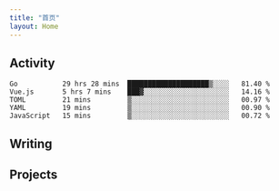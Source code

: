 ```yaml
---
title: "首页"
layout: Home
---
```


## Activity
<!--START_SECTION:waka-->
```text
Go           29 hrs 28 mins  ████████████████████▒░░░░   81.40 % 
Vue.js       5 hrs 7 mins    ███▓░░░░░░░░░░░░░░░░░░░░░   14.16 % 
TOML         21 mins         ▒░░░░░░░░░░░░░░░░░░░░░░░░   00.97 % 
YAML         19 mins         ▒░░░░░░░░░░░░░░░░░░░░░░░░   00.90 % 
JavaScript   15 mins         ▒░░░░░░░░░░░░░░░░░░░░░░░░   00.72 % 
```
<!--END_SECTION:waka-->

## Writing
<PindedPosts />

## Projects
<Projects />
